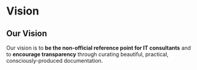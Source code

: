 # Vision

## Our Vision

Our vision is to **be the non-official reference point for IT consultants** and to **encourage transparency** through curating beautiful, practical, consciously-produced documentation.
